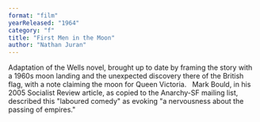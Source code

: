 ```yaml
---
format: "film"
yearReleased: "1964"
category: "f"
title: "First Men in the Moon"
author: "Nathan Juran"
---
```

Adaptation of the Wells novel, brought up to date by  framing the story with a 1960s moon landing and the unexpected discovery there  of the British flag, with a note claiming the moon for Queen Victoria.
 
Mark Bould, in his 2005 Socialist Review article,  as copied to the Anarchy-SF mailing list, described this "laboured comedy" as  evoking "a nervousness about the passing of empires."
 